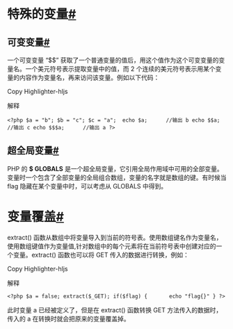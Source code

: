 # 特殊的变量[#](https://www.cnblogs.com/linfangnan/p/13521819.html#2892312890)

## 可变变量[#](https://www.cnblogs.com/linfangnan/p/13521819.html#1071586181)

一个可变变量 “$$” 获取了一个普通变量的值后，用这个值作为这个可变变量的变量名。一个美元符号表示提取变量中的值，而 2 个连续的美元符号表示用某个变量的内容作为变量名，再来访问该变量。例如以下代码：

Copy Highlighter-hljs

解释

`<?php $a = "b"; $b = "c"; $c = "a";  echo $a;      //输出 b echo $$a;      //输出 c echo $$$a;      //输出 a ?>`

## 超全局变量[#](https://www.cnblogs.com/linfangnan/p/13521819.html#4142454232)

PHP 的 **$ GLOBALS** 是一个超全局变量，它引用全局作用域中可用的全部变量。变量时一个包含了全部变量的全局组合数组，变量的名字就是数组的键。有时候当 flag 隐藏在某个变量中时，可以考虑从 GLOBALS 中得到。

# 变量覆盖[#](https://www.cnblogs.com/linfangnan/p/13521819.html#1020350144)

extract() 函数从数组中将变量导入到当前的符号表。使用数组键名作为变量名，使用数组键值作为变量值,针对数组中的每个元素将在当前符号表中创建对应的一个变量。extract() 函数也可以将 GET 传入的数据进行转换，例如：

Copy Highlighter-hljs

解释

`<?php $a = false; extract($_GET); if($flag) {       echo "flag{}" } ?>`

此时变量 a 已经被定义了，但是在 extract() 函数转换 GET 方法传入的数据时，传入的 a 在转换时就会把原来的变量覆盖掉。